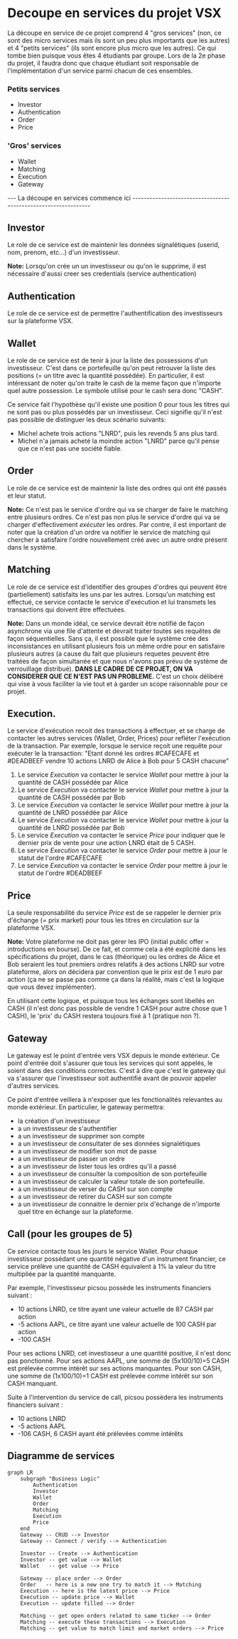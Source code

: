 # Decoupe en services du projet VSX

La découpe en service de ce projet comprend 4 "gros services" (non, ce sont des micro services mais ils
sont un peu plus importants que les autres) et 4 "petits services" (ils sont encore plus micro que les
autres). Ce qui tombe bien puisque vous êtes 4 étudiants par groupe. Lors de la 2e phase du projet, il
faudra donc que chaque étudiant soit responsable de l'implémentation d'un service parmi chacun de ces
ensembles.

### Petits services
- Investor
- Authentication
- Order
- Price

### 'Gros' services
- Wallet
- Matching
- Execution
- Gateway

--- La découpe en services commence ici ---------------------------------------------------------------

## Investor
Le role de ce service est de maintenir les données signalétiques (userid, nom, prenom, etc...) 
d'un investisseur.

**Note:** 
Lorsqu'on crée un un investisseur ou qu'on le supprime, il est nécessaire d'aussi creer ses
credentials (service authentication)

## Authentication
Le role de ce service est de permettre l'authentification des investisseurs sur la plateforme VSX.

## Wallet
Le role de ce service est de tenir à jour la liste des possessions d'un investisseur.
C'est dans ce portefeuille qu'on peut retrouver la liste des positions (= un titre avec la quantité possédée).
En particulier, il est intéressant de noter qu'on traite le cash de la meme façon que n'importe
quel autre possession. Le symbole utilisé pour le cash sera donc "CASH".

Ce service fait l'hypothèse qu'il existe une position 0 pour tous les titres qui ne sont pas ou plus 
possédés par un investisseur. Ceci signifie qu'il n'est pas possible de distinguer les deux scénario suivants:
* Michel achete trois actions "LNRD", puis les revends 5 ans plus tard.
* Michel n'a jamais acheté la moindre action "LNRD" parce qu'il pense que ce n'est pas une société fiable.

## Order
Le role de ce service est de maintenir la liste des ordres qui ont été passés et leur statut.

**Note:** 
Ce n'est pas le service d'ordre qui va se charger de faire le matching entre plusieurs ordres. Ce n'est
pas non plus le service d'ordre qui va se charger d'effectivement _exécuter_ les ordres. Par contre, 
il est important de noter que la création d'un ordre va notifier le service de matching qui chercher
à satisfaire l'ordre nouvellement créé avec un autre ordre présent dans le système.

## Matching
Le role de ce service est d'identifier des groupes d'ordres qui peuvent être (partiellement) satisfaits
les uns par les autres. Lorsqu'un matching est effectué, ce service contacte le service d'exécution
et lui transmets les transactions qui doivent être effectuées.

**Note:**
Dans un monde idéal, ce service devrait être notifié de façon asynchrone via une file d'attente et devrait
traiter toutes ses requêtes de façon séquentielles. Sans ça, il est possible que le système crée des
inconsistances en utilisant plusieurs fois un même ordre pour en satisfaire plusieurs autres (a cause du
fait que plusieurs requetes peuvent être traitées de façon simultanée et que nous n'avons pas prévu de
système de verrouillage distribué). 
**DANS LE CADRE DE CE PROJET, ON VA CONSIDERER QUE CE N'EST PAS UN PROBLEME.** 
C'est un choix délibéré qui vise à vous faciliter la vie tout et à garder un scope raisonnable pour ce projet.

## Execution.
Le service d'exécution recoit des transactions  à effectuer, et se charge de contacter les autres
services (Wallet, Order, Prices) pour refléter l'exécution de la transaction. Par exemple, lorsque
le service reçoit une requête pour exécuter le la transaction: 
"Etant donné les ordres #CAFECAFE et #DEADBEEF vendre 10 actions LNRD de Alice à Bob pour 5 CASH chacune" 
1. Le service _Execution_ va contacter le service _Wallet_ pour mettre à jour la quantité de CASH possédée par Alice
2. Le service _Execution_ va contacter le service _Wallet_ pour mettre à jour la quantité de CASH possédée par Bob
3. Le service _Execution_ va contacter le service _Wallet_ pour mettre à jour la quantité de LNRD possédée par Alice
4. Le service _Execution_ va contacter le service _Wallet_ pour mettre à jour la quantité de LNRD possédée par Bob
5. Le service _Execution_ va contacter le service _Price_  pour indiquer que le dernier prix de vente pour une action LNRD était de 5 CASH.
6. Le service _Execution_ va contacter le service _Order_ pour mettre à jour le statut de l'ordre #CAFECAFE
7. Le service _Execution_ va contacter le service _Order_ pour mettre à jour le statut de l'ordre #DEADBEEF

## Price
La seule responsabilité du service _Price_ est de se rappeler le dernier prix d'échange (= prix market) pour
tous les titres en circulation sur la plateforme VSX. 

**Note:**
Votre plateforme ne doit pas gérer les IPO (initial public offer = introductions en bourse). De ce fait, 
et comme cela a été explicité dans les spécifications du projet, dans le cas (théorique) ou les ordres 
de Alice et Bob seraient les tout premiers ordres relatifs à des actions LNRD sur votre plateforme, 
alors on décidera par convention que le prix est de 1 euro par action (ça ne se passe pas comme ça dans 
la réalité, mais c'est la logique que vous devez implémenter).

En utilisant cette logique, et puisque tous les échanges sont libellés en CASH (il n'est donc pas possible
de vendre 1 CASH pour autre chose que 1 CASH), le 'prix' du CASH restera toujours fixé à 1 (pratique non ?).

## Gateway
Le gateway est le point d'entrée vers VSX depuis le monde extérieur. Ce point d'entrée doit s'assurer
que tous les services qui sont appelés, le soient dans des conditions correctes. C'est à dire que
c'est le gateway qui va s'assurer que l'investisseur soit authentifié avant de pouvoir appeler d'autres 
services.

Ce point d'entrée veillera à n'exposer que les fonctionalités relevantes au monde extérieur. En particulier, 
le gateway permettra:  

* la création d'un investisseur
* a un investisseur de s'authentifier
* a un investisseur de supprimer son compte
* a un investisseur de consultater de ses données signalétiques
* a un investisseur de modifier son mot de passe 
* a un investisseur de passer un ordre
* a un investisseur de lister tous les ordres qu'il a passé
* a un investisseur de consulter la composition de son portefeuille
* a un investisseur de calculer la valeur totale de son portefeuille.
* a un investisseur de verser du CASH sur son compte
* a un investisseur de retirer du CASH sur son compte
* a un investisseur de connaitre le dernier prix d'échange de n'importe quel titre en échange sur la plateforme.

## Call (pour les groupes de 5)
Ce service contacte tous les jours le service Wallet. Pour chaque investisseur possédant une quantité négative d'un instrument financier, 
ce service prélève une quantité de CASH équivalent à 1% la valeur du titre multipliée par la quantité manquante.

Par exemple, l'investisseur picsou possède les instruments financiers suivant :
- 10 actions LNRD, ce titre ayant une valeur actuelle de 87 CASH par action
- -5 actions AAPL, ce titre ayant une valeur actuelle de 100 CASH par action
- -100 CASH

Pour ses actions LNRD, cet investisseur a une quantité positive, il n'est donc pas ponctionné.
Pour ses actions AAPL, une somme de (5x100/10)=5 CASH est prélevée comme intérêt sur ses actions manquantes.
Pour son CASH, une somme de (1x100/10)=1 CASH est prélevée comme intérêt sur son CASH manquant.

Suite à l'intervention du service de call, picsou possèdera les instruments financiers suivant :
- 10 actions LNRD
- -5 actions AAPL
- -106 CASH, 6 CASH ayant été prélevées comme intérêts

## Diagramme de services
```mermaid
graph LR        
    subgraph "Business Logic"
        Authentication
        Investor
        Wallet
        Order
        Matching
        Execution
        Price
    end
    Gateway -- CRUD --> Investor
    Gateway -- Connect / verify --> Authentication

    Investor -- Create --> Authentication
    Investor -- get value --> Wallet
    Wallet   -- get value --> Price

    Gateway -- place order --> Order
    Order   -- here is a new one try to match it --> Matching
    Execution -- here is the latest price --> Price
    Execution -- update price --> Wallet
    Execution -- update filled --> Order

    Matching -- get open orders related to same ticker --> Order
    Matching -- execute these transactions --> Execution
    Matching -- get value to match limit and market orders --> Price
```